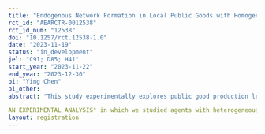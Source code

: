```yaml
---
title: "Endogenous Network Formation in Local Public Goods with Homogenous Agents"
rct_id: "AEARCTR-0012538"
rct_id_num: "12538"
doi: "10.1257/rct.12538-1.0"
date: "2023-11-19"
status: "in_development"
jel: "C91; D85; H41"
start_year: "2023-11-22"
end_year: "2023-12-30"
pi: "Ying Chen"
pi_other:
abstract: "This study experimentally explores public good production levels, and the endogenous formation of network structures to facilitate output sharing, among agents with homogenous production costs and valuations. This study is an complementary study of "ENDOGENOUS NETWORK FORMATION IN LOCAL PUBLIC GOODS:
AN EXPERIMENTAL ANALYSIS" in which we studied agents with heterogeneous production costs or valuations in the same decision context."
layout: registration
---
```



